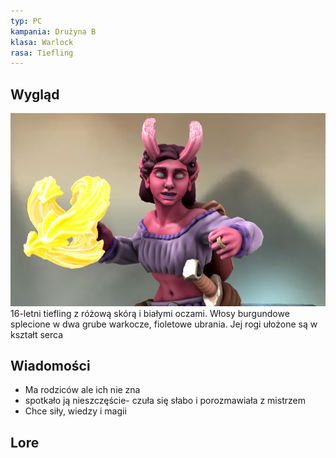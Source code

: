 ```yaml
---
typ: PC
kampania: Drużyna B
klasa: Warlock
rasa: Tiefling
---
```


## Wygląd
![Pasted image 20240803200737.png](../media/Pasted%20image%2020240803200737.png)
16-letni tiefling z różową skórą i białymi oczami. Włosy burgundowe splecione w dwa grube warkocze, fioletowe ubrania. Jej rogi ułożone są w kształt serca
## Wiadomości
- Ma rodziców ale ich nie zna
- spotkało ją nieszczęście- czuła się słabo i porozmawiała z mistrzem
- Chce siły, wiedzy i magii
## Lore





